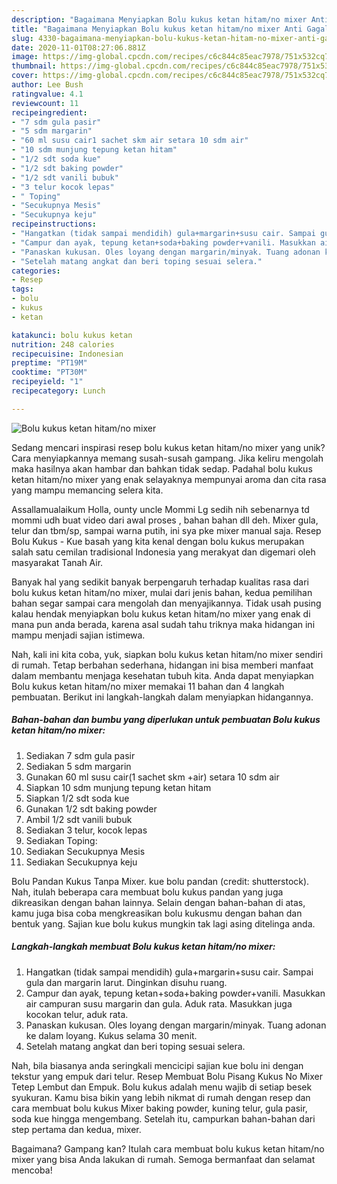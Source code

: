 ```yaml
---
description: "Bagaimana Menyiapkan Bolu kukus ketan hitam/no mixer Anti Gagal"
title: "Bagaimana Menyiapkan Bolu kukus ketan hitam/no mixer Anti Gagal"
slug: 4330-bagaimana-menyiapkan-bolu-kukus-ketan-hitam-no-mixer-anti-gagal
date: 2020-11-01T08:27:06.881Z
image: https://img-global.cpcdn.com/recipes/c6c844c85eac7978/751x532cq70/bolu-kukus-ketan-hitamno-mixer-foto-resep-utama.jpg
thumbnail: https://img-global.cpcdn.com/recipes/c6c844c85eac7978/751x532cq70/bolu-kukus-ketan-hitamno-mixer-foto-resep-utama.jpg
cover: https://img-global.cpcdn.com/recipes/c6c844c85eac7978/751x532cq70/bolu-kukus-ketan-hitamno-mixer-foto-resep-utama.jpg
author: Lee Bush
ratingvalue: 4.1
reviewcount: 11
recipeingredient:
- "7 sdm gula pasir"
- "5 sdm margarin"
- "60 ml susu cair1 sachet skm air setara 10 sdm air"
- "10 sdm munjung tepung ketan hitam"
- "1/2 sdt soda kue"
- "1/2 sdt baking powder"
- "1/2 sdt vanili bubuk"
- "3 telur kocok lepas"
- " Toping"
- "Secukupnya Mesis"
- "Secukupnya keju"
recipeinstructions:
- "Hangatkan (tidak sampai mendidih) gula+margarin+susu cair. Sampai gula dan margarin larut. Dinginkan disuhu ruang."
- "Campur dan ayak, tepung ketan+soda+baking powder+vanili. Masukkan air campuran susu margarin dan gula. Aduk rata. Masukkan juga kocokan telur, aduk rata."
- "Panaskan kukusan. Oles loyang dengan margarin/minyak. Tuang adonan ke dalam loyang. Kukus selama 30 menit."
- "Setelah matang angkat dan beri toping sesuai selera."
categories:
- Resep
tags:
- bolu
- kukus
- ketan

katakunci: bolu kukus ketan 
nutrition: 248 calories
recipecuisine: Indonesian
preptime: "PT19M"
cooktime: "PT30M"
recipeyield: "1"
recipecategory: Lunch

---
```



![Bolu kukus ketan hitam/no mixer](https://img-global.cpcdn.com/recipes/c6c844c85eac7978/751x532cq70/bolu-kukus-ketan-hitamno-mixer-foto-resep-utama.jpg)

Sedang mencari inspirasi resep bolu kukus ketan hitam/no mixer yang unik? Cara menyiapkannya memang susah-susah gampang. Jika keliru mengolah maka hasilnya akan hambar dan bahkan tidak sedap. Padahal bolu kukus ketan hitam/no mixer yang enak selayaknya mempunyai aroma dan cita rasa yang mampu memancing selera kita.

Assallamualaikum Holla, ounty uncle Mommi Lg sedih nih sebenarnya td mommi udh buat video dari awal proses , bahan bahan dll deh. Mixer gula, telur dan tbm/sp, sampai warna putih, ini sya pke mixer manual saja. Resep Bolu Kukus - Kue basah yang kita kenal dengan bolu kukus merupakan salah satu cemilan tradisional Indonesia yang merakyat dan digemari oleh masyarakat Tanah Air.

Banyak hal yang sedikit banyak berpengaruh terhadap kualitas rasa dari bolu kukus ketan hitam/no mixer, mulai dari jenis bahan, kedua pemilihan bahan segar sampai cara mengolah dan menyajikannya. Tidak usah pusing kalau hendak menyiapkan bolu kukus ketan hitam/no mixer yang enak di mana pun anda berada, karena asal sudah tahu triknya maka hidangan ini mampu menjadi sajian istimewa.


Nah, kali ini kita coba, yuk, siapkan bolu kukus ketan hitam/no mixer sendiri di rumah. Tetap berbahan sederhana, hidangan ini bisa memberi manfaat dalam membantu menjaga kesehatan tubuh kita. Anda dapat menyiapkan Bolu kukus ketan hitam/no mixer memakai 11 bahan dan 4 langkah pembuatan. Berikut ini langkah-langkah dalam menyiapkan hidangannya.

<!--inarticleads1-->

##### Bahan-bahan dan bumbu yang diperlukan untuk pembuatan Bolu kukus ketan hitam/no mixer:

1. Sediakan 7 sdm gula pasir
1. Sediakan 5 sdm margarin
1. Gunakan 60 ml susu cair(1 sachet skm +air) setara 10 sdm air
1. Siapkan 10 sdm munjung tepung ketan hitam
1. Siapkan 1/2 sdt soda kue
1. Gunakan 1/2 sdt baking powder
1. Ambil 1/2 sdt vanili bubuk
1. Sediakan 3 telur, kocok lepas
1. Sediakan  Toping:
1. Sediakan Secukupnya Mesis
1. Sediakan Secukupnya keju


Bolu Pandan Kukus Tanpa Mixer. kue bolu pandan (credit: shutterstock). Nah, itulah beberapa cara membuat bolu kukus pandan yang juga dikreasikan dengan bahan lainnya. Selain dengan bahan-bahan di atas, kamu juga bisa coba mengkreasikan bolu kukusmu dengan bahan dan bentuk yang. Sajian kue bolu kukus mungkin tak lagi asing ditelinga anda. 

<!--inarticleads2-->

##### Langkah-langkah membuat Bolu kukus ketan hitam/no mixer:

1. Hangatkan (tidak sampai mendidih) gula+margarin+susu cair. Sampai gula dan margarin larut. Dinginkan disuhu ruang.
1. Campur dan ayak, tepung ketan+soda+baking powder+vanili. Masukkan air campuran susu margarin dan gula. Aduk rata. Masukkan juga kocokan telur, aduk rata.
1. Panaskan kukusan. Oles loyang dengan margarin/minyak. Tuang adonan ke dalam loyang. Kukus selama 30 menit.
1. Setelah matang angkat dan beri toping sesuai selera.


Nah, bila biasanya anda seringkali mencicipi sajian kue bolu ini dengan tekstur yang empuk dari telur. Resep Membuat Bolu Pisang Kukus No Mixer Tetep Lembut dan Empuk. Bolu kukus adalah menu wajib di setiap besek syukuran. Kamu bisa bikin yang lebih nikmat di rumah dengan resep dan cara membuat bolu kukus Mixer baking powder, kuning telur, gula pasir, soda kue hingga mengembang. Setelah itu, campurkan bahan-bahan dari step pertama dan kedua, mixer. 

Bagaimana? Gampang kan? Itulah cara membuat bolu kukus ketan hitam/no mixer yang bisa Anda lakukan di rumah. Semoga bermanfaat dan selamat mencoba!
